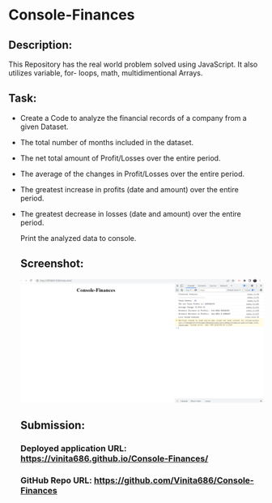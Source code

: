 # Console-Finances

## Description: 
This Repository has the real world problem solved using JavaScript. 
It also utilizes variable, for- loops, math, multidimentional Arrays.

## Task: 
- Create a Code to analyze the financial records of a company from a given Dataset.
- The total number of months included in the dataset.
- The net total amount of Profit/Losses over the entire period.
- The average of the changes in Profit/Losses over the entire period.
- The greatest increase in profits (date and amount) over the entire period.
- The greatest decrease in losses (date and amount) over the entire period.
  
  Print the analyzed data to console.

  ## Screenshot: 
  ![Screenshot](Screenshot_console.png)

  ## Submission: 

  ### Deployed application URL: https://vinita686.github.io/Console-Finances/ 
  ### GitHub Repo URL: https://github.com/Vinita686/Console-Finances
